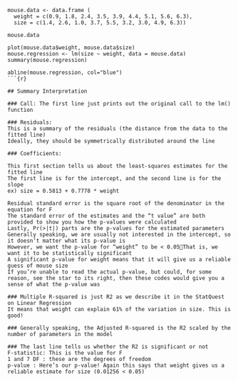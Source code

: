 ```{r}
mouse.data <- data.frame (
  weight = c(0.9, 1.8, 2.4, 3.5, 3.9, 4.4, 5.1, 5.6, 6.3),
  size = c(1.4, 2.6, 1.0, 3.7, 5.5, 3.2, 3.0, 4.9, 6.3))

mouse.data

plot(mouse.data$weight, mouse.data$size)
mouse.regression <- lm(size ~ weight, data = mouse.data)
summary(mouse.regression)

abline(mouse.regression, col="blue")
```{r}

## Summary Interpretation

### Call: The first line just prints out the original call to the lm() function

### Residuals:
This is a summary of the residuals (the distance from the data to the fitted line)
Ideally, they should be symmetrically distributed around the line

### Coefficients:

This first section tells us about the least-squares estimates for the fitted line
The first line is for the intercept, and the second line is for the slope
ex) size = 0.5813 + 0.7778 * weight

Residual standard error is the square root of the denominator in the equation for F
The standard error of the estimates and the “t value” are both provided to show you how the p-values were calculated
Lastly, Pr(>|t|) parts are the p-values for the estimated parameters
Generally speaking, we are usually not interested in the intercept, so it doesn’t matter what its p-value is
However, we want the p-value for “weight” to be < 0.05That is, we want it to be statistically significant
A significant p-value for weight means that it will give us a reliable guess of mouse size
If you’re unable to read the actual p-value, but could, for some reason, see the star to its right, then these codes would give you a sense of what the p-value was

### Multiple R-squared is just R2 as we describe it in the StatQuest on Linear Regression
It means that weight can explain 61% of the variation in size. This is good!

### Generally speaking, the Adjusted R-squared is the R2 scaled by the number of parameters in the model

### The last line tells us whether the R2 is significant or not
F-statistic: This is the value for F
1 and 7 DF : these are the degrees of freedom
p-value : Here’s our p-value! Again this says that weight gives us a reliable estimate for size (0.01256 < 0.05)
